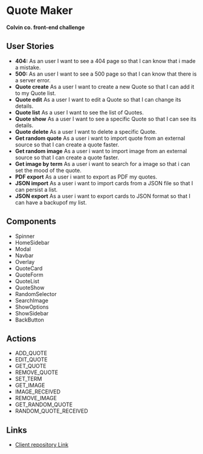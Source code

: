 # Quote Maker
 **Colvin co. front-end challenge**

## User Stories

  -  **404:** As an user I want to see a 404 page so that I can know that i made a mistake.
  -  **500:** As an user I want to see a 500 page so that I can know that there is a server error.
  -  **Quote create** As a user I want to create a new Quote so that I can add it to  my Quote list.
  -  **Quote edit** As a user I want to edit a Quote so that I can change its details.
  -  **Quote list** As a user I want to see the list of Quotes.
  -  **Quote show** As a user I want to see a specific Quote so that I can see its details.
  -  **Quote delete** As a user I want to delete a specific Quote.
  -  **Get random quote** As a user i want to import quote from an external source so that I can create a quote faster.
  -  **Get random image** As a user i want to import image from an external source so that I can create a quote faster.
  -  **Get image by term** As a user i want to search for a image so that i can set the mood of the quote.
  -  **PDF export** As a user i want to export as PDF my quotes.
  -  **JSON import** As a user i want to import cards from a JSON file so that I can persist a list.
  -  **JSON export** As a user i want to export cards to JSON format so that I can have a backupof my list.

## Components

  - Spinner
  - HomeSidebar
  - Modal
  - Navbar
  - Overlay
  - QuoteCard
  - QuoteForm
  - QuoteList
  - QuoteShow
  - RandomSelector
  - SearchImage
  - ShowOptions
  - ShowSidebar
  - BackButton

## Actions

  - ADD_QUOTE
  - EDIT_QUOTE
  - GET_QUOTE
  - REMOVE_QUOTE
  - SET_TERM
  - GET_IMAGE
  - IMAGE_RECEIVED
  - REMOVE_IMAGE
  - GET_RANDOM_QUOTE
  - RANDOM_QUOTE_RECEIVED

## Links
  - [Client repository Link](http://github.com/sebachowa/colvin-test)